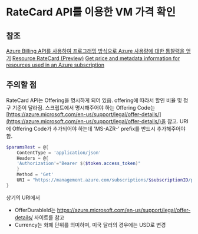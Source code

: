 # RateCard API를 이용한 VM 가격 확인

## 참조
[Azure Billing API를 사용하여 프로그래밍 방식으로 Azure 사용량에 대한 통찰력을 얻기](https://docs.microsoft.com/ko-kr/azure/billing/billing-usage-rate-card-overview)
[Resource RateCard (Preview)](https://msdn.microsoft.com/library/en-us/Mt219005.aspx)
[Get price and metadata information for resources used in an Azure subscription](https://msdn.microsoft.com/en-us/library/mt219004.aspx)

## 주의할 점
RateCard API는 Offering을 명시하게 되어 있음. offering에 따라서 할인 비율 및 청구 기준이 달라짐.
스크립트에서 명시해주어야 하는 Offering Code는 [https://azure.microsoft.com/en-us/support/legal/offer-details/](https://azure.microsoft.com/en-us/support/legal/offer-details/)을 참고.
URI에 Offering Code가 추가되어야 하는데 'MS-AZR-' prefix를 반드시 추가해주어야 함.

```powershell
$paramsRest = @{
    ContentType = 'application/json'
    Headers = @{
    'Authorization'="Bearer $($token.access_token)"
    }
    Method = 'Get'
    URI = "https://management.azure.com/subscriptions/$subscriptionID/providers/Microsoft.Commerce/RateCard?api-version=2016-08-31-preview&`$filter=OfferDurableId eq 'MS-AZR-0003P' and Currency eq 'KRW' and Locale eq 'ko-KR' and RegionInfo eq 'KR'"
}
```

상기의 URI에서 
* OfferDurableId는 https://azure.microsoft.com/en-us/support/legal/offer-details/ 사이트를 참고
* Currency는 화폐 단위를 의미하며, 미국 달러의 경우에는 USD로 변경